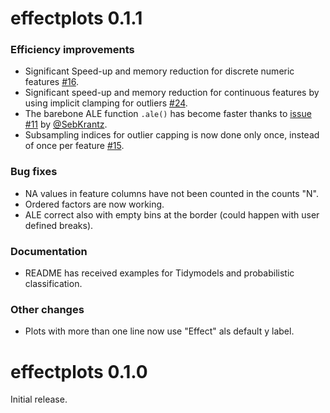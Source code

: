 # effectplots 0.1.1

### Efficiency improvements

- Significant Speed-up and memory reduction for discrete numeric features [#16](https://github.com/mayer79/effectplots/pull/16).
- Significant speed-up and memory reduction for continuous features by using implicit clamping for outliers [#24](https://github.com/mayer79/effectplots/pull/24).
- The barebone ALE function `.ale()` has become faster thanks to [issue #11](https://github.com/mayer79/effectplots/issues/11) by [@SebKrantz](https://github.com/SebKrantz).
- Subsampling indices for outlier capping is now done only once, instead of once per feature [#15](https://github.com/mayer79/effectplots/pull/15).

### Bug fixes

- NA values in feature columns have not been counted in the counts "N".
- Ordered factors are now working.
- ALE correct also with empty bins at the border (could happen with user defined breaks).

### Documentation

- README has received examples for Tidymodels and probabilistic classification.

### Other changes

- Plots with more than one line now use "Effect" als default y label.

# effectplots 0.1.0

Initial release.
